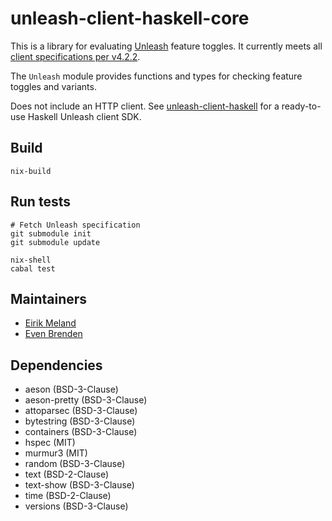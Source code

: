 # unleash-client-haskell-core

This is a library for evaluating [Unleash](https://www.getunleash.io/) feature toggles. It currently meets all [client specifications per v4.2.2](https://github.com/Unleash/client-specification/releases/tag/v4.2.2).

The `Unleash` module provides functions and types for checking feature toggles and variants.

Does not include an HTTP client. See [unleash-client-haskell](https://github.com/finn-no/unleash-client-haskell) for a ready-to-use Haskell Unleash client SDK.

## Build

```
nix-build
```

## Run tests

```
# Fetch Unleash specification
git submodule init
git submodule update

nix-shell
cabal test
```

## Maintainers

- [Eirik Meland](mailto:eirik.meland@gmail.com)
- [Even Brenden](mailto:evenbrenden@gmail.com)

## Dependencies

- aeson (BSD-3-Clause)
- aeson-pretty (BSD-3-Clause)
- attoparsec (BSD-3-Clause)
- bytestring (BSD-3-Clause)
- containers (BSD-3-Clause)
- hspec (MIT)
- murmur3 (MIT)
- random (BSD-3-Clause)
- text (BSD-2-Clause)
- text-show (BSD-3-Clause)
- time (BSD-2-Clause)
- versions (BSD-3-Clause)
